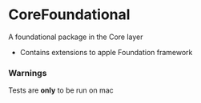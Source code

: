 # CoreFoundational

A foundational package in the Core layer 
* Contains extensions to apple Foundation framework 

### Warnings
Tests are **only** to be run on mac
